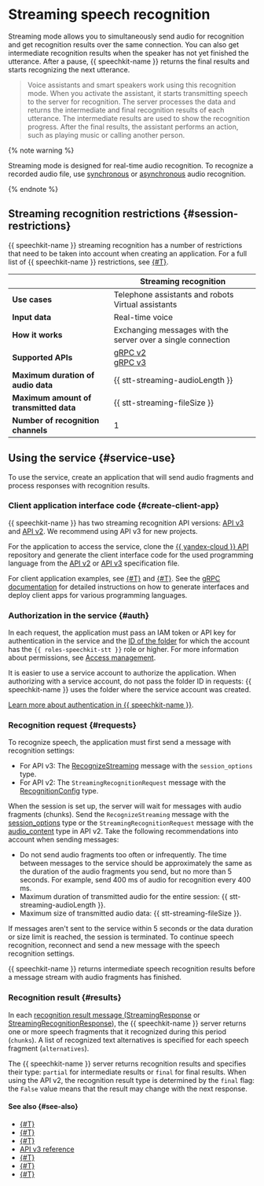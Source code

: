 # Streaming speech recognition

Streaming mode allows you to simultaneously send audio for recognition and get recognition results over the same connection. You can also get intermediate recognition results when the speaker has not yet finished the utterance. After a pause, {{ speechkit-name }} returns the final results and starts recognizing the next utterance.

> Voice assistants and smart speakers work using this recognition mode. When you activate the assistant, it starts transmitting speech to the server for recognition. The server processes the data and returns the intermediate and final recognition results of each utterance. The intermediate results are used to show the recognition progress. After the final results, the assistant performs an action, such as playing music or calling another person.


{% note warning %}

Streaming mode is designed for real-time audio recognition. To recognize a recorded audio file, use [synchronous](request.md) or [asynchronous](transcribation.md) audio recognition.

{% endnote %}


## Streaming recognition restrictions {#session-restrictions}

{{ speechkit-name }} streaming recognition has a number of restrictions that need to be taken into account when creating an application. For a full list of {{ speechkit-name }} restrictions, see [{#T}](../concepts/limits.md).

|  | Streaming recognition |
|---|---------|
| **Use cases** | Telephone assistants and robots </br> Virtual assistants |
| **Input data** | Real-time voice |
| **How it works** | Exchanging messages with the server over a single connection |
| **Supported APIs** | [gRPC v2](api/streaming-api.md) </br> [gRPC v3](../stt-v3/api-ref/grpc/) |
| **Maximum duration of audio data** | {{ stt-streaming-audioLength }} |
| **Maximum amount of transmitted data** | {{ stt-streaming-fileSize }} |
| **Number of recognition channels** | 1 |

## Using the service {#service-use}

To use the service, create an application that will send audio fragments and process responses with recognition results.

### Client application interface code {#create-client-app}

{{ speechkit-name }} has two streaming recognition API versions: [API v3](../stt-v3/api-ref/grpc/) and [API v2](api/streaming-api.md). We recommend using API v3 for new projects.

For the application to access the service, clone the [{{ yandex-cloud }} API](https://github.com/yandex-cloud/cloudapi/) repository and generate the client interface code for the used programming language from the [API v2](https://github.com/yandex-cloud/cloudapi/blob/master/yandex/cloud/ai/stt/v2/stt_service.proto) or [API v3](https://github.com/yandex-cloud/cloudapi/blob/master/yandex/cloud/ai/stt/v3/stt_service.proto) specification file.

For client application examples, see [{#T}](api/streaming-examples-v3.md) and [{#T}](api/streaming-examples.md). See the [gRPC documentation](https://grpc.io/docs/tutorials/) for detailed instructions on how to generate interfaces and deploy client apps for various programming languages.

### Authorization in the service {#auth}

In each request, the application must pass an IAM token or API key for authentication in the service and the [ID of the folder](../../resource-manager/operations/folder/get-id.md) for which the account has the `{{ roles-speechkit-stt }}` role or higher. For more information about permissions, see [Access management](../security/index.md).

It is easier to use a service account to authorize the application. When authorizing with a service account, do not pass the folder ID in requests: {{ speechkit-name }} uses the folder where the service account was created.

[Learn more about authentication in {{ speechkit-name }}](../concepts/auth.md).

### Recognition request {#requests}

To recognize speech, the application must first send a message with recognition settings:
* For API v3: The [RecognizeStreaming](../stt-v3/api-ref/grpc/stt_service#RecognizeStreaming) message with the `session_options` type.
* For API v2: The `StreamingRecognitionRequest` message with the [RecognitionConfig](api/streaming-api#specification-msg) type.

When the session is set up, the server will wait for messages with audio fragments (chunks). Send the `RecognizeStreaming` message with the [session_options](../stt-v3/api-ref/grpc/stt_service#RecognizeStreaming) type or the `StreamingRecognitionRequest` message with the [audio_content](api/streaming-api#audio-msg) type in API v2. Take the following recommendations into account when sending messages:

* Do not send audio fragments too often or infrequently. The time between messages to the service should be approximately the same as the duration of the audio fragments you send, but no more than 5 seconds. For example, send 400 ms of audio for recognition every 400 ms.
* Maximum duration of transmitted audio for the entire session: {{ stt-streaming-audioLength }}.
* Maximum size of transmitted audio data: {{ stt-streaming-fileSize }}.

If messages aren't sent to the service within 5 seconds or the data duration or size limit is reached, the session is terminated. To continue speech recognition, reconnect and send a new message with the speech recognition settings.

{{ speechkit-name }} returns intermediate speech recognition results before a message stream with audio fragments has finished.

### Recognition result {#results}

In each [recognition result message (StreamingResponse](../stt-v3/api-ref/grpc/stt_service#StreamingResponse) or [StreamingRecognitionResponse](api/streaming-api.md#response)), the {{ speechkit-name }} server returns one or more speech fragments that it recognized during this period (`chunks`). A list of recognized text alternatives is specified for each speech fragment (`alternatives`).

The {{ speechkit-name }} server returns recognition results and specifies their type: `partial` for intermediate results or `final` for final results. When using the API v2, the recognition result type is determined by the `final` flag: the `False` value means that the result may change with the next response.

#### See also {#see-also}

* [{#T}](../formats.md)
* [{#T}](models.md)
* [{#T}](../concepts/auth.md)
* [API v3 reference](../stt-v3/api-ref/grpc/stt_service)
* [{#T}](api/streaming-examples-v3.md)
* [{#T}](api/streaming-api.md)
* [{#T}](api/streaming-examples.md)
